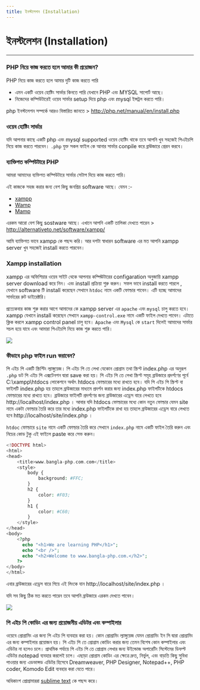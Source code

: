 ```yaml
---
title: ইনস্টলেশন (Installation)
---
```


# ইনস্টলেশন (Installation)
---



### PHP নিয়ে কাজ করতে হলে আমার কী প্রয়োজন?
PHP নিয়ে কাজ করতে হলে আমার দুটি কাজ করতে পারি
* এমন একটি ওয়েব হোষ্টিং সার্ভার কিনতে পারি যেখানে PHP এবং MYSQL সাপোর্ট আছে।
* নিজেদের কম্পিউটারেই ওয়েব সার্ভার setup দিয়ে php এবং mysql ইন্সট্রল করতে পারি।

php ইনস্টলেশন সম্পর্কে আরও বিস্তারিত জানতে > http://php.net/manual/en/install.php

### ওয়েব হোষ্টিং সার্ভার
যদি আপনার কাছে একটি php এবং mysql supported ওয়েব হোষ্টিং থাকে তবে আপনি খুব সহজেই পিএইচপি নিয়ে কাজ করতে পারবেন। `.php` যুক্ত সকল ফাইল কে আনার সার্ভার conpile করে ব্রাঊজারে প্রেরন করবে। 


### ব্যাক্তিগত কম্পিউটারে PHP
আমরা আমাদের ব্যক্তিগত কম্পিউটারে সার্ভার সেটাপ দিয়ে কাজ করতে পারি।

এই কাজকে সহজ করার জন্য বেশ কিছু জনপ্রিয় software আছে।
যেমন :-
* [xampp](https://www.apachefriends.org/index.html)
* [Wamp](http://www.wampserver.com/en/)
* [Mamp](https://www.mamp.info/en/)

এরকম আরো বেশ কিছু sostware আছে। এখানে আপনি একটি তালিকা দেখতে পারেন > http://alternativeto.net/software/xampp/

আমি ব্যাক্তিগত ভাবে xampp কে পছন্দ করি। আর দশটা স্বাধারন software এর মত আপনি xampp server খুব সহজেই install করতে পারবেন।

### Xampp installation
xampp এর অফিশিয়ার ওয়েব সাইট থেকে আপনার কম্পিঊটারের configaration অনুজায়ি xampp server download করে নিন। এবং install প্রক্রিয়া শুরু করুন। 
সফল ভাবে install করতে পারলে , যেখানে software টি install করেছেন সেখানে `htdoc` নামে একটি ফোল্ডার পাবেন। এটি হচ্ছে আমাদের সার্ভারের রুট ডাইরেক্টরি।

প্রত্যেকবার কাজ শুরু করার আগে আমাদের কে xampp server এর `apache` এবং `mysql` চালু করতে হবে। xampp যেখানে install করেছেন সেখানে `xampp-control.exe` নামে একটি ফাইল দেখতে পাবেন। এটাতে ক্লিক করলে xampp control panel চালু হবে। `Apache` এবং `Mysql` কে `start` দিলেই আমাদের সার্ভার সচল হয়ে যাবে এবং আমারা পিএইচপি নিয়ে কাজ শুরু করতে পারি।

![](http://rayhan.info/bangla-php-assets/images/language-basic-2.png)

### কীভাবে php ফাইল run করাবেন?
পি এইচ পি একটি স্ক্রিপ্টিং ল্যাঙ্গুয়েজ। পি এইচ পি তে লেখা যেকোন প্রোগ্রাম তথা স্ক্রিপ্ট index.php এর অনুরূপ `.php` ডট পি এইচ পি এক্সটেনশন দ্বারা save করা হয়। পি এইচ পি তে লেখা স্ক্রিপ্ট সমূহ ব্রাউজারে প্রদর্শণের পূর্বে C:\xampp\htdocs লোকেশনে অর্থাৎ htdocs ফোল্ডারের মধ্যে রাখতে হবে। যদি পি এইচ পি স্ক্রিপ্ট বা ফাইলটি index.php হয় তাহলে ব্রাউজারের মাধ্যমে প্রদর্শন করার জন্য index.php ফাইলটিকে htdocs ফোল্ডারের মধ্যে রাখতে হবে। ব্রাউজারে ফাইলটি প্রদর্শণের জন্য ব্রাউজারের এড্রেস বারে লেখতে হবে http://localhost/index.php । আবার যদি htdocs ফোল্ডারের মধ্যে কোন নতুন ফোল্ডার যেমন site নামে একটা ফোল্ডার তৈরি করে তার মধ্যে index.php ফাইলটিকে রাখা হয় তাহলে ব্রাউজারের এড্রেস বারে লেখতে হবে http://localhost/site/index.php ।

`htdoc` ফোল্ডারে `site` নামে একটি ফোল্ডার তৈরি করে সেখানে `index.php` নামে একটি ফাইল তৈরি করুন এবং নিচের কোড টুকু এই ফাইলে paste করে সেভ করুন।

```php
<!DOCTYPE html>
<html>
<head>
    <title>www.bangla-php.com.com</title>
    <style>
        body {
            background: #FFC;
        }
        h2 {
            color: #F03;
        }
        h1 {
            color: #C60;
        }
    </style>
</head>
<body>
    <?php
      echo "<h1>We are learning PHP</h1>"; 
      echo "<br />";
      echo "<h2>Welcome to www.bangla-php.com.</h2>";
	?>
</body>
</html>
```
এবার ব্রাউজারের এড্রেস বারে গিয়ে এই লিংকে যান http://localhost/site/index.php । 

যদি সব কিছু ঠিক মত করতে পারেন তবে আপনি ব্রাউজারে এরকম দেখতে পাবেন।

![](http://rayhan.info/bangla-php-assets/images/language-basic-1.png)



### পি এইচ পি কোডিং এর জন্য প্রয়োজনীয় এডিটর এবং কম্পাইলার
ওয়েবে প্রোগ্রামিং এর জন্য পি এইচ পি ব্যবহার করা হয়। কোন প্রোগ্রামিং ল্যাঙ্গুয়েজ যেমন প্রোগ্রামিং ইন সি দ্বারা প্রোগ্রামিং এর জন্য কম্পাইলার প্রয়োজন হয়। পি এইচ পি তে প্রোগ্রাম কোডিং করার জন্য তেমন বিশেষ কোন কম্পাইলার এবং এডিটর না হলেও চলে। প্রাথমিক পর্যায়ে পি এইচ পি তে প্রোগ্রাম লেখার জন্য উইন্ডোজ অপারেটিং সিস্টেমের ডিফল্ট এডিটর notepad ব্যবহার করলেই চলে। এছাড়া প্রোগ্রাম কোডিং এর ক্ষেত্রে দ্রুত, নির্ভুল, এবং বাড়তি কিছু সুবিধা পাওয়ার জন্য এডভান্সড এডিটর হিসেবে Dreamweaver, PHP Designer, Notepad++, PHP coder, Komodo Edit ব্যবহার করা যেতে পারে।

অধিকাংশ প্রোগ্রামাররা <a href="https://www.sublimetext.com/" target="_blank">sublime text</a> কে পছন্দ করে।